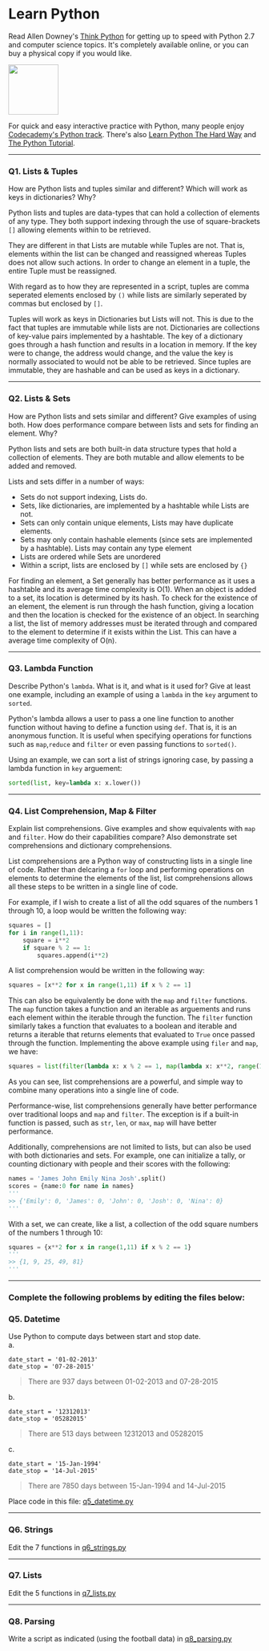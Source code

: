 # Learn Python

Read Allen Downey's [Think Python](http://www.greenteapress.com/thinkpython/) for getting up to speed with Python 2.7 and computer science topics. It's completely available online, or you can buy a physical copy if you would like.

<a href="http://www.greenteapress.com/thinkpython/"><img src="img/think_python.png" style="width: 100px;" target="_blank"></a>

For quick and easy interactive practice with Python, many people enjoy [Codecademy's Python track](http://www.codecademy.com/en/tracks/python). There's also [Learn Python The Hard Way](http://learnpythonthehardway.org/book/) and [The Python Tutorial](https://docs.python.org/2/tutorial/).

---

### Q1. Lists &amp; Tuples

How are Python lists and tuples similar and different? Which will work as keys in dictionaries? Why?

Python lists and tuples are data-types that can hold a collection of elements of any type. They both support indexing through the use of square-brackets `[]` allowing elements within to be retrieved.

They are different in that Lists are mutable while Tuples are not. That is, elements within the list can be changed and reassigned whereas Tuples does not allow such actions. In order to change an element in a tuple, the entire Tuple must be reassigned.

With regard as to how they are represented in a script, tuples are comma seperated elements enclosed by `()` while lists are similarly seperated by commas but enclosed by `[]`.

Tuples will work as keys in Dictionaries but Lists will not. This is due to the fact that tuples are immutable while lists are not. Dictionaries are collections of key-value pairs implemented by a hashtable. The key of a dictionary goes through a hash function and results in a location in memory. If the key were to change, the address would change, and the value the key is normally associated to would not be able to be retrieved. Since tuples are immutable, they are hashable and can be used as keys in a dictionary.

---

### Q2. Lists &amp; Sets

How are Python lists and sets similar and different? Give examples of using both. How does performance compare between lists and sets for finding an element. Why?

Python lists and sets are both built-in data structure types that hold a collection of elements. They are both mutable and allow elements to be added and removed.

Lists and sets differ in a number of ways:  
* Sets do not support indexing, Lists do.
* Sets, like dictionaries, are implemented by a hashtable while Lists are not.
* Sets can only contain unique elements, Lists may have duplicate elements.
* Sets may only contain hashable elements (since sets are implemented by a hashtable). Lists may contain any type element
* Lists are ordered while Sets are unordered
* Within a script, lists are enclosed by `[]` while sets are enclosed by `{}`

For finding an element, a Set generally has better performance as it uses a hashtable and its average time complexity is O(1). When an object is added to a set, its location is determined by its hash. To check for the existence of an element, the element is run through the hash function, giving a location and then the location is checked for the existence of an object. In searching a list, the list of memory addresses must be iterated through and compared to the element to determine if it exists within the List. This can have a average time complexity of O(n).

---

### Q3. Lambda Function

Describe Python's `lambda`. What is it, and what is it used for? Give at least one example, including an example of using a `lambda` in the `key` argument to `sorted`.

Python's lambda allows a user to pass a one line function to another function without having to define a function using `def`. That is, it is an anonymous function. It is useful when specifying operations for functions such as `map`,`reduce` and `filter` or even passing functions to `sorted()`.

Using an example, we can sort a list of strings ignoring case, by passing a lambda function in `key` arguement:  
```python
sorted(list, key=lambda x: x.lower())
```

---

### Q4. List Comprehension, Map &amp; Filter

Explain list comprehensions. Give examples and show equivalents with `map` and `filter`. How do their capabilities compare? Also demonstrate set comprehensions and dictionary comprehensions.

List comprehensions are a Python way of constructing lists in a single line of code. Rather than delcaring a `for` loop and performing operations on elements to determine the elements of the list, list comprehensions allows all these steps to be written in a single line of code.

For example, if I wish to create a list of all the odd squares of the numbers 1 through 10, a loop would be written the following way:  
```python
squares = []
for i in range(1,11):
    square = i**2
    if square % 2 == 1:
        squares.append(i**2)
```
A list comprehension would be written in the following way:
```python
squares = [x**2 for x in range(1,11) if x % 2 == 1]
```
This can also be equivalently be done with the `map` and `filter` functions. The `map` function takes a function and an iterable as arguements and runs each element within the iterable through the function. The `filter` function similarly takes a function that evaluates to a boolean and iterable and returns a iterable that returns elements that evaluated to `True` once passed through the function.
Implementing the above example using `filer` and `map`, we have:
```python
squares = list(filter(lambda x: x % 2 == 1, map(lambda x: x**2, range(1,11))))
```
As you can see, list comprehensions are a powerful, and simple way to combine many operations into a single line of code.

Performance-wise, list comprehensions generally have better performance over traditional loops and `map` and `filter`. The exception is if a built-in function is passed, such as `str`, `len`, or `max`, `map` will have better performance.

Additionally, comprehensions are not limited to lists, but can also be used with both dictionaries and sets. For example, one can initialize a tally, or counting dictionary with people and their scores with the following:  
```python
names = 'James John Emily Nina Josh'.split()
scores = {name:0 for name in names}
'''
>> {'Emily': 0, 'James': 0, 'John': 0, 'Josh': 0, 'Nina': 0}
'''
```
With a set, we can create, like a list, a collection of the odd square numbers of the numbers 1 through 10:  
```python
squares = {x**2 for x in range(1,11) if x % 2 == 1}
'''
>> {1, 9, 25, 49, 81}
'''
```
---

### Complete the following problems by editing the files below:

### Q5. Datetime
Use Python to compute days between start and stop date.   
a.  

```
date_start = '01-02-2013'    
date_stop = '07-28-2015'
```

> There are 937 days between 01-02-2013 and 07-28-2015

b.  
```
date_start = '12312013'  
date_stop = '05282015'  
```

> There are 513 days between 12312013 and 05282015

c.  
```
date_start = '15-Jan-1994'      
date_stop = '14-Jul-2015'  
```

> There are 7850 days between 15-Jan-1994 and 14-Jul-2015

Place code in this file: [q5_datetime.py](python/q5_datetime.py)

---

### Q6. Strings
Edit the 7 functions in [q6_strings.py](python/q6_strings.py)  

---

### Q7. Lists
Edit the 5 functions in [q7_lists.py](python/q7_lists.py)
  
---

### Q8. Parsing
Write a script as indicated (using the football data) in [q8_parsing.py](python/q8_parsing.py)  




